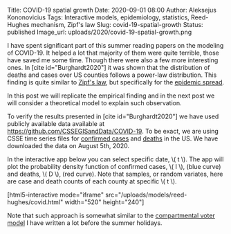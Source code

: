 Title: COVID-19 spatial growth
Date: 2020-09-01 08:00
Author: Aleksejus Kononovicius
Tags: Interactive models, epidemiology, statistics, Reed-Hughes mechanism, Zipf's law
Slug: covid-19-spatial-growth
Status: published
Image_url: uploads/2020/covid-19-spatial-growth.png

I have spent significant part of this summer reading papers on the modeling of
COVID-19. It helped a lot that majority of them were quite terrible, those
have saved me some time. Though there were also a few more interesting ones.
In [cite id="Burghardt2020"] it was shown that the distribution of deaths and
cases over US counties follows a power-law distribution. This finding is quite
similar to [Zipf's law](/tag/zipfs-law/), but
specifically for the [epidemic spread](/tag/epidemiology/).

In this post we will replicate the empirical finding and in the next post we
will consider a theoretical model to explain such observation.
<!--more-->

To verify the results presented in [cite id="Burghardt2020"] we have used
publicly available data available at
<https://github.com/CSSEGISandData/COVID-19>. To be exact, we are using CSSE
time series files for
[confirmed cases](https://raw.githubusercontent.com/CSSEGISandData/COVID-19/master/csse_covid_19_data/csse_covid_19_time_series/time_series_covid19_confirmed_US.csv)
and
[deaths](https://raw.githubusercontent.com/CSSEGISandData/COVID-19/master/csse_covid_19_data/csse_covid_19_time_series/time_series_covid19_deaths_US.csv)
in the US. We have downloaded the data on August 5th, 2020.

In the interactive app below you can select specific date, \\\( t \\\). The app
will plot the probability density function of confirmed cases, \\\( I \\\),
(blue curve) and deaths, \\\( D \\\), (red curve). Note that samples, or random
variates, here are case and death counts of each county at specific \\\( t \\\).

[html5-interactive mode="iframe"
src="/uploads/models/reed-hughes/covid.html" width="520" height="240"]

Note that such approach is somewhat similar to the
[compartmental voter model](/tag/compartmental-voter-model/) I have written a
lot before the summer holidays.
